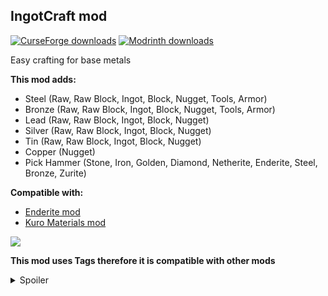 <h2><strong>IngotCraft mod</strong></h2>
<p><a href="https://www.curseforge.com/minecraft/mc-mods/ingotcraft"><img src="https://cf.way2muchnoise.eu/full_399140_downloads.svg?badge_style=flat" alt="CurseForge downloads" /></a> <a href="https://modrinth.com/mod/ingotcraft"><img src="https://img.shields.io/badge/dynamic/json?color=2d2d2d&amp;colorA=17b85a&amp;style=flat-square&amp;label=&amp;suffix= downloads&amp;query=downloads&amp;url=https://api.modrinth.com/v2/project/Kma1RCF3&amp;logo=modrinth&amp;logoColor=2d2d2d" alt="Modrinth downloads" /></a></p>

Easy crafting for base metals

<strong>This mod adds:</strong>

- Steel (Raw, Raw Block, Ingot, Block, Nugget, Tools, Armor)
- Bronze (Raw, Raw Block, Ingot, Block, Nugget, Tools, Armor)
- Lead (Raw, Raw Block, Ingot, Block, Nugget)
- Silver (Raw, Raw Block, Ingot, Block, Nugget)
- Tin (Raw, Raw Block, Ingot, Block, Nugget)
- Copper (Nugget)
- Pick Hammer (Stone, Iron, Golden, Diamond, Netherite, Enderite, Steel, Bronze, Zurite)

<strong>Compatible with:</strong>

- <a href="https://www.curseforge.com/minecraft/mc-mods/enderite-mod-for-forge" target="_blank">Enderite mod</a>
- <a href="https://www.curseforge.com/minecraft/mc-mods/kuro-materials" target="_blank">Kuro Materials mod</a>

<img src="https://cdn.modrinth.com/data/Kma1RCF3/images/af86e6613875dabb39280d2fa62723f16bfc8384.png"><br>

<strong>This mod uses Tags therefore it is compatible with other mods</strong>

<details>
  <summary>Spoiler</summary>

<img src="https://cdn.modrinth.com/data/Kma1RCF3/images/e209f0f65475a32b92323097600c155a882d867b.png" width="500">

</details>